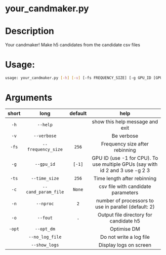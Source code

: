 
your_candmaker.py
=================

# Description


Your candmaker! Make h5 candidates from the candidate csv files
# Usage:


```bash
usage: your_candmaker.py [-h] [-v] [-fs FREQUENCY_SIZE] [-g GPU_ID [GPU_ID ...]] [-ts TIME_SIZE] -c CAND_PARAM_FILE [-n NPROC] [-o FOUT] [-opt] [--no_log_file] [--show_logs]

```
# Arguments

|short|long|default|help|
| :---: | :---: | :---: | :---: |
|`-h`|`--help`||show this help message and exit|
|`-v`|`--verbose`||Be verbose|
|`-fs`|`--frequency_size`|`256`|Frequency size after rebinning|
|`-g`|`--gpu_id`|`[-1]`|GPU ID (use -1 for CPU). To use multiple GPUs (say with id 2 and 3 use -g 2 3|
|`-ts`|`--time_size`|`256`|Time length after rebinning|
|`-c`|`--cand_param_file`|`None`|csv file with candidate parameters|
|`-n`|`--nproc`|`2`|number of processors to use in parallel (default: 2)|
|`-o`|`--fout`|`.`|Output file directory for candidate h5|
|`-opt`|`--opt_dm`||Optimise DM|
||`--no_log_file`||Do not write a log file|
||`--show_logs`||Display logs on screen|
